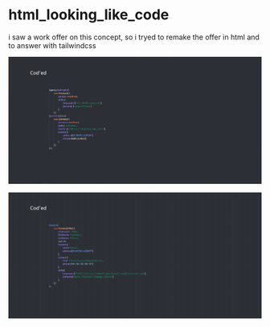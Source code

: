 # html_looking_like_code
 i saw a work offer on this concept, so i tryed to remake the offer in html and to answer with tailwindcss

 
![alt text](offer.png "offer view")

![alt text](apply.png "apply view")